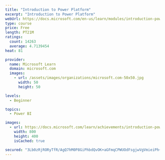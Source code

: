 ```yaml
---
title: "Introduction to Power Platform"
excerpt: "Introduction to Power Platform"
webUrl: https://docs.microsoft.com/en-us/learn/modules/introduction-power-platform/
type: course
price: Free
length: PT21M
ratings:
  count: 14263
  average: 4.7139454
heat: 81

provider:
  name: Microsoft Learn
  domain: microsoft.com
  images:
    - url: /assets/images/organizations/microsoft.com-50x50.jpg
      width: 50
      height: 50

levels:
  - Beginner

topics:
  - Power BI

images:
  - url: https://docs.microsoft.com/learn/achievements/introduction-power-platform-social.png
    width: 800
    height: 400
    isCached: true

secured: "3Lb0zRjRORyTfR/AgQ7hM0P8GiPhbdQvOK+aGFmqCPWUOdFsgjwVgVmieiPh+Bnssjd6BPFR/VmLzMputs/kAW8VDDKbLPi1OD2+LorRmYhE9PTr4VniMT/211+G/AWmcQhPJoEo+w+Cp5P0propsugFKIOOoogMd/YG+n+o9emwNwo8a1FVbChj1rJbIFumOlUA9Zei+5qIrByDUfRvFL8/b5/uxPGB4OjijyTAmmHfNyKPCwWBRE8gov1Gw080Q9fMGpM+zkrzudHV70ZW5dUiv/wW64Igvj0l1t+yD7H6ikED8Gu5z4Z94idthAz5mIvfiIy6CF8qCgBDktCQdhOVO5Ea1YDxE/TrXtI8PVY9WYmhAd4Y8lTyslKwDWidot6xJBC5gkLUbKvhW3XUY/uexWAWd0N5uL00+odzefblgy2kcP6kDaElZYB6UFvU;fBDc89EWVZh+kxBrTQpXgA=="
---
```


